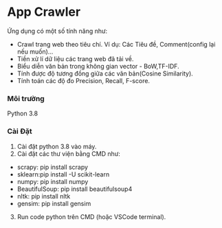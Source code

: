 # App Crawler

Ứng dụng có một số tính năng như:
  - Crawl trang web theo tiêu chí. Ví dụ: Các Tiêu đề, Comment(config lại nếu muốn)...
  - Tiền xử lí dữ liệu các trang web đã tải về.
  - Biểu diễn văn bản trong không gian vector - BoW,TF-IDF.
  - Tính được độ tương đồng giữa các văn bản(Cosine Similarity).
  - Tính toán các độ đo Precision, Recall, F-score.
### Môi trường
  Python 3.8 
### Cài Đặt
  1. Cài đặt python 3.8 vào máy.
  2. Cài đặt các thư viện bằng CMD như:
  - scrapy: pip install scrapy
  - sklearn:pip install -U scikit-learn
  - numpy: pip install numpy
  - BeautifulSoup: pip install beautifulsoup4
  - nltk: pip install nltk
  - gensim: pip install gensim

  3. Run code python trên CMD (hoặc VSCode terminal).
